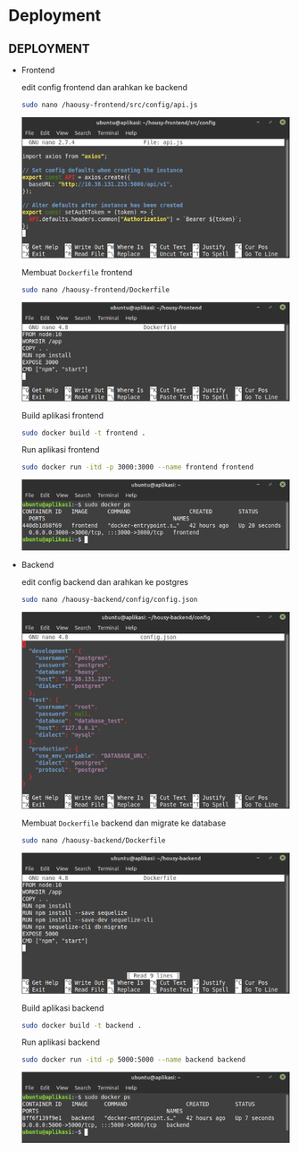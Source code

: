 # Deployment

## DEPLOYMENT

-   Frontend

    edit config frontend dan arahkan ke backend
    ```sh
    sudo nano /haousy-frontend/src/config/api.js
    ```
    ![gambar](assets/2apifron.png)

    Membuat `Dockerfile` frontend
    ```sh
    sudo nano /haousy-frontend/Dockerfile
    ```
    ![gambar](assets/1docfilfron.png)

    Build aplikasi frontend
    ```sh
    sudo docker build -t frontend .
    ```
    Run aplikasi frontend
    ```sh
    sudo docker run -itd -p 3000:3000 --name frontend frontend
    ```
    ![gambar](assets/fron.png)

-   Backend

    edit config backend dan arahkan ke postgres
    ```sh
    sudo nano /haousy-backend/config/config.json
    ```
    ![gambar](assets/4baccon.png)

    Membuat `Dockerfile` backend dan migrate ke database
    ```sh
    sudo nano /haousy-backend/Dockerfile
    ```
    ![gambar](assets/3docfilbac.png)

    Build aplikasi backend
    ```sh
    sudo docker build -t backend .
    ```
    Run aplikasi backend
    ```sh
    sudo docker run -itd -p 5000:5000 --name backend backend
    ```
    ![gambar](assets/back.png)
